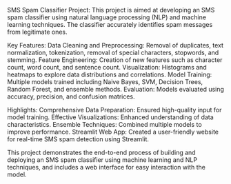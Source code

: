 SMS Spam Classifier Project:
This project is aimed at developing an SMS spam classifier using natural language processing (NLP) and machine learning techniques. The classifier accurately identifies spam messages from legitimate ones.

Key Features:
Data Cleaning and Preprocessing: Removal of duplicates, text normalization, tokenization, removal of special characters, stopwords, and stemming.
Feature Engineering: Creation of new features such as character count, word count, and sentence count.
Visualization: Histograms and heatmaps to explore data distributions and correlations.
Model Training: Multiple models trained including Naive Bayes, SVM, Decision Trees, Random Forest, and ensemble methods.
Evaluation: Models evaluated using accuracy, precision, and confusion matrices.

Highlights:
Comprehensive Data Preparation: Ensured high-quality input for model training.
Effective Visualizations: Enhanced understanding of data characteristics.
Ensemble Techniques: Combined multiple models to improve performance.
Streamlit Web App: Created a user-friendly website for real-time SMS spam detection using Streamlit.

This project demonstrates the end-to-end process of building and deploying an SMS spam classifier using machine learning and NLP techniques, and includes a web interface for easy interaction with the model.
